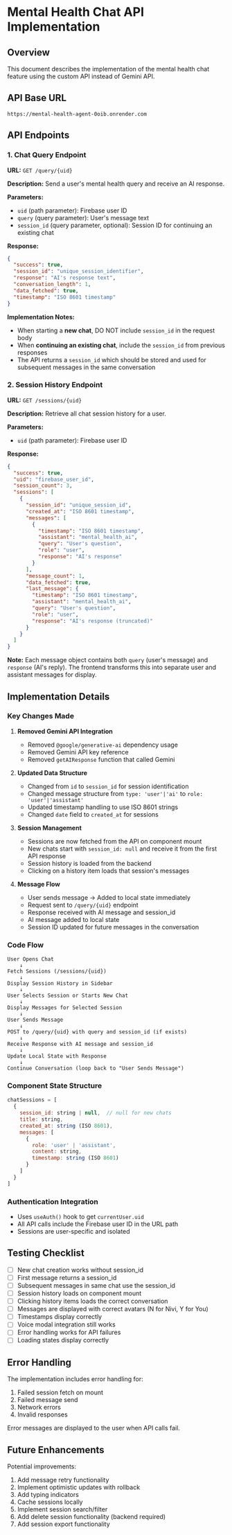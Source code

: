 # Mental Health Chat API Implementation

## Overview
This document describes the implementation of the mental health chat feature using the custom API instead of Gemini API.

## API Base URL
```
https://mental-health-agent-0oib.onrender.com
```

## API Endpoints

### 1. Chat Query Endpoint
**URL:** `GET /query/{uid}`

**Description:** Send a user's mental health query and receive an AI response.

**Parameters:**
- `uid` (path parameter): Firebase user ID
- `query` (query parameter): User's message text
- `session_id` (query parameter, optional): Session ID for continuing an existing chat

**Response:**
```json
{
  "success": true,
  "session_id": "unique_session_identifier",
  "response": "AI's response text",
  "conversation_length": 1,
  "data_fetched": true,
  "timestamp": "ISO 8601 timestamp"
}
```

**Implementation Notes:**
- When starting a **new chat**, DO NOT include `session_id` in the request body
- When **continuing an existing chat**, include the `session_id` from previous responses
- The API returns a `session_id` which should be stored and used for subsequent messages in the same conversation

### 2. Session History Endpoint
**URL:** `GET /sessions/{uid}`

**Description:** Retrieve all chat session history for a user.

**Parameters:**
- `uid` (path parameter): Firebase user ID

**Response:**
```json
{
  "success": true,
  "uid": "firebase_user_id",
  "session_count": 3,
  "sessions": [
    {
      "session_id": "unique_session_id",
      "created_at": "ISO 8601 timestamp",
      "messages": [
        {
          "timestamp": "ISO 8601 timestamp",
          "assistant": "mental_health_ai",
          "query": "User's question",
          "role": "user",
          "response": "AI's response"
        }
      ],
      "message_count": 1,
      "data_fetched": true,
      "last_message": {
        "timestamp": "ISO 8601 timestamp",
        "assistant": "mental_health_ai",
        "query": "User's question",
        "role": "user",
        "response": "AI's response (truncated)"
      }
    }
  ]
}
```

**Note:** Each message object contains both `query` (user's message) and `response` (AI's reply). The frontend transforms this into separate user and assistant messages for display.

## Implementation Details

### Key Changes Made

1. **Removed Gemini API Integration**
   - Removed `@google/generative-ai` dependency usage
   - Removed Gemini API key reference
   - Removed `getAIResponse` function that called Gemini

2. **Updated Data Structure**
   - Changed from `id` to `session_id` for session identification
   - Changed message structure from `type: 'user'|'ai'` to `role: 'user'|'assistant'`
   - Updated timestamp handling to use ISO 8601 strings
   - Changed `date` field to `created_at` for sessions

3. **Session Management**
   - Sessions are now fetched from the API on component mount
   - New chats start with `session_id: null` and receive it from the first API response
   - Session history is loaded from the backend
   - Clicking on a history item loads that session's messages

4. **Message Flow**
   - User sends message → Added to local state immediately
   - Request sent to `/query/{uid}` endpoint
   - Response received with AI message and session_id
   - AI message added to local state
   - Session ID updated for future messages in the conversation

### Code Flow

```
User Opens Chat
    ↓
Fetch Sessions (/sessions/{uid})
    ↓
Display Session History in Sidebar
    ↓
User Selects Session or Starts New Chat
    ↓
Display Messages for Selected Session
    ↓
User Sends Message
    ↓
POST to /query/{uid} with query and session_id (if exists)
    ↓
Receive Response with AI message and session_id
    ↓
Update Local State with Response
    ↓
Continue Conversation (loop back to "User Sends Message")
```

### Component State Structure

```javascript
chatSessions = [
  {
    session_id: string | null,  // null for new chats
    title: string,
    created_at: string (ISO 8601),
    messages: [
      {
        role: 'user' | 'assistant',
        content: string,
        timestamp: string (ISO 8601)
      }
    ]
  }
]
```

### Authentication Integration
- Uses `useAuth()` hook to get `currentUser.uid`
- All API calls include the Firebase user ID in the URL path
- Sessions are user-specific and isolated

## Testing Checklist

- [ ] New chat creation works without session_id
- [ ] First message returns a session_id
- [ ] Subsequent messages in same chat use the session_id
- [ ] Session history loads on component mount
- [ ] Clicking history items loads the correct conversation
- [ ] Messages are displayed with correct avatars (N for Nivi, Y for You)
- [ ] Timestamps display correctly
- [ ] Voice modal integration still works
- [ ] Error handling works for API failures
- [ ] Loading states display correctly

## Error Handling

The implementation includes error handling for:
1. Failed session fetch on mount
2. Failed message send
3. Network errors
4. Invalid responses

Error messages are displayed to the user when API calls fail.

## Future Enhancements

Potential improvements:
1. Add message retry functionality
2. Implement optimistic updates with rollback
3. Add typing indicators
4. Cache sessions locally
5. Implement session search/filter
6. Add delete session functionality (backend required)
7. Add session export functionality
